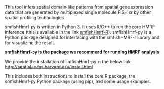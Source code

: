 This tool infers spatial domain-like patterns from spatial gene expression data that are generated by multiplexed single molecule FISH or by other spatial profiling technologies

smfishHmrf-py is written in Python 3. It uses R/C++ to run the core HMRF inference (this is available in the link [smfishHmrf-R](https://bitbucket.org/qzhudfci/smfishhmrf-R)).
smfishHmrf-py is a Python package designed for interfacing with the smfishHMRF-r library and for visualizing the result.

**smfishHmrf-py is the package we recommend for running HMRF analysis**

We provide the installation of smfishHmrf-py in the below link:
http://spatial.rc.fas.harvard.edu/install.html

This includes both instructions to install the core R package, the smfishHmrf-py Python package (using pip), and some usage examples.
